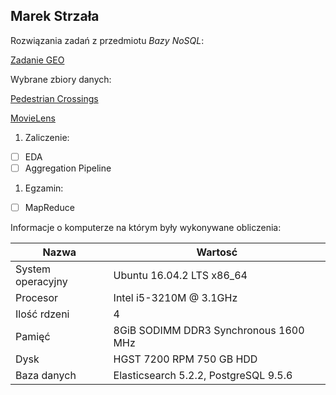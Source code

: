 ## Marek Strzała

Rozwiązania zadań z przedmiotu *Bazy NoSQL*:

[Zadanie GEO](https://marekag.github.io/nosql/)

Wybrane zbiory danych:

[Pedestrian Crossings](https://data.gov.uk/dataset/pedestrain-crossing)

[MovieLens](https://grouplens.org/datasets/movielens/latest/)


1. Zaliczenie:
 - [ ] EDA
 - [ ] Aggregation Pipeline
1. Egzamin:
 - [ ] MapReduce

Informacje o komputerze na którym były wykonywane obliczenia:

| Nazwa                 | Wartosć    |
|-----------------------|------------|
| System operacyjny     | Ubuntu 16.04.2 LTS x86_64 |
| Procesor              | Intel i5-3210M @ 3.1GHz |
| Ilość rdzeni          | 4 |
| Pamięć                | 8GiB SODIMM DDR3 Synchronous 1600 MHz |
| Dysk                  | HGST 7200 RPM 750 GB HDD |
| Baza danych           | Elasticsearch 5.2.2, PostgreSQL 9.5.6 |

